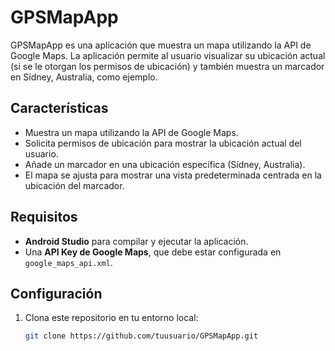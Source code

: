 # GPSMapApp

GPSMapApp es una aplicación que muestra un mapa utilizando la API de Google Maps. La aplicación permite al usuario visualizar su ubicación actual (si se le otorgan los permisos de ubicación) y también muestra un marcador en Sídney, Australia, como ejemplo.

## Características

- Muestra un mapa utilizando la API de Google Maps.
- Solicita permisos de ubicación para mostrar la ubicación actual del usuario.
- Añade un marcador en una ubicación específica (Sídney, Australia).
- El mapa se ajusta para mostrar una vista predeterminada centrada en la ubicación del marcador.

## Requisitos

- **Android Studio** para compilar y ejecutar la aplicación.
- Una **API Key de Google Maps**, que debe estar configurada en `google_maps_api.xml`.

## Configuración

1. Clona este repositorio en tu entorno local:

   ```bash
   git clone https://github.com/tuusuario/GPSMapApp.git
